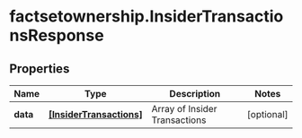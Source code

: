 # factsetownership.InsiderTransactionsResponse

## Properties

Name | Type | Description | Notes
------------ | ------------- | ------------- | -------------
**data** | [**[InsiderTransactions]**](InsiderTransactions.md) | Array of Insider Transactions | [optional] 


